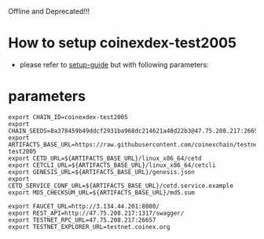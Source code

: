 Offline and Deprecated!!!

# How to setup coinexdex-test2005

- please refer to [setup-guide](https://github.com/coinexchain/devops) but with following parameters:

# parameters
```shell
export CHAIN_ID=coinexdex-test2005
export CHAIN_SEEDS=8a378459b49ddcf2931ba968dc214621a48d22b3@47.75.208.217:26656,fe3b227eedd5bb97cd72ff40df31050434f7e883@47.52.106.214:26656
export ARTIFACTS_BASE_URL=https://raw.githubusercontent.com/coinexchain/testnets/master/coinexdex-test2005
export CETD_URL=${ARTIFACTS_BASE_URL}/linux_x86_64/cetd
export CETCLI_URL=${ARTIFACTS_BASE_URL}/linux_x86_64/cetcli
export GENESIS_URL=${ARTIFACTS_BASE_URL}/genesis.json
export CETD_SERVICE_CONF_URL=${ARTIFACTS_BASE_URL}/cetd.service.example
export MD5_CHECKSUM_URL=${ARTIFACTS_BASE_URL}/md5.sum

export FAUCET_URL=http://3.134.44.201:8080/
export REST_API=http://47.75.208.217:1317/swagger/
export TESTNET_RPC_URL=47.75.208.217:26657
export TESTNET_EXPLORER_URL=testnet.coinex.org
```
